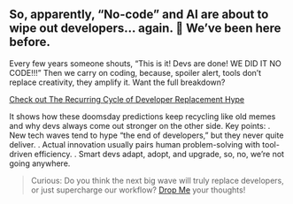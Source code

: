## So, apparently, “No-code” and AI are about to wipe out developers… again. 👀 We’ve been here before.

Every few years someone shouts, “This is it! Devs are done! WE DID IT NO CODE!!!” Then we carry on coding, because, spoiler alert, tools don’t replace creativity, they amplify it. Want the full breakdown?

<a href="https://alonso.network/the-recurring-cycle-of-developer-replacement-hype/" target="_blank" rel="noopener noreferrer">Check out The Recurring Cycle of Developer Replacement Hype</a>

It shows how these doomsday predictions keep recycling like old memes and why devs always come out stronger on the other side. Key points:
. New tech waves tend to hype “the end of developers,” but they never quite deliver.
. Actual innovation usually pairs human problem-solving with tool-driven efficiency.
. Smart devs adapt, adopt, and upgrade, so, no, we’re not going anywhere.

> Curious: Do you think the next big wave will truly replace developers, or just supercharge our workflow? [Drop Me](mailto:piotr.porzuczek@gmail.com) your thoughts!
